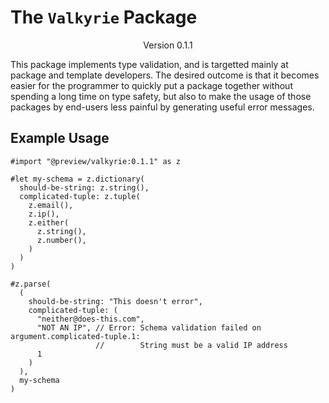 # The `Valkyrie` Package
<div align="center">Version 0.1.1</div>

This package implements type validation, and is targetted mainly at package and template developers. The desired outcome is that it becomes easier for the programmer to quickly put a package together without spending a long time on type safety, but also to make the usage of those packages by end-users less painful by generating useful error messages.

## Example Usage
```typ
#import "@preview/valkyrie:0.1.1" as z

#let my-schema = z.dictionary(
  should-be-string: z.string(),
  complicated-tuple: z.tuple(
    z.email(),
    z.ip(),
    z.either(
      z.string(),
      z.number(),
    )
  )
)

#z.parse(
  (
    should-be-string: "This doesn't error",
    complicated-tuple: (
      "neither@does-this.com",
      "NOT AN IP", // Error: Schema validation failed on argument.complicated-tuple.1: 
                   //        String must be a valid IP address
      1 
    )
  ),
  my-schema
)
```
